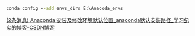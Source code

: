 ```cmd
conda config --add envs_dirs E:\Anacoda_envs
```



[(2条消息) Anaconda 安装及修改环境默认位置_anaconda默认安装路径_学习纪实的博客-CSDN博客](https://blog.csdn.net/qq_54562136/article/details/128932352?ops_request_misc=&request_id=&biz_id=102&utm_term=anaconda创建的环境位置&utm_medium=distribute.pc_search_result.none-task-blog-2~all~sobaiduweb~default-2-128932352.nonecase&spm=1018.2226.3001.4187)